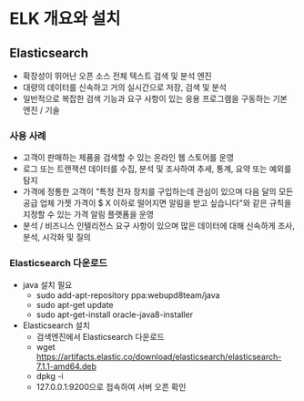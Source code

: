 # ELK 개요와 설치

## Elasticsearch

- 확장성이 뛰어난 오픈 소스 전체 텍스트 검색 및 분석 엔진
- 대량의 데이터를 신속하고 거의 실시간으로 저장, 검색 및 분석
- 일반적으로 복잡한 검색 기능과 요구 사항이 있는 응용 프로그램을 구동하는 기본 엔진 / 기술

### 사용 사례

- 고객이 판매하는 제품을 검색할 수 있는 온라인 웹 스토어를 운영
- 로그 또는 트랜잭션 데이터를 수집, 분석 및 조사하여 추세, 통계, 요약 또는 예외를 탐지
- 가격에 정통한 고객이 "특정 전자 장치를 구입하는데 관심이 있으며 다음 달의 모든 공급 업체 가젯 가격이 $ X 이하로 떨어지면 알림을 받고 싶습니다"와 같은 규칙을 지정할 수 있는 가격 알림 플랫폼을 운영
- 분석 / 비즈니스 인텔리전스 요구 사항이 있으며 많은 데이터에 대해 신속하게 조사, 분석, 시각화 및 질의

### Elasticsearch 다운로드

- java 설치 필요
  - sudo add-apt-repository ppa:webupd8team/java
  - sudo apt-get update
  - sudo apt-get-install oracle-java8-installer
- Elasticsearch 설치
  - 검색엔진에서 Elasticsearch 다운로드
  - wget https://artifacts.elastic.co/download/elasticsearch/elasticsearch-7.1.1-amd64.deb
  - dpkg -i
  - 127.0.0.1:9200으로 접속하여 서버 오픈 확인
